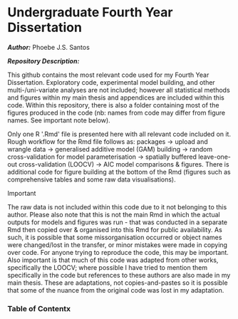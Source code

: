 # Undergraduate Fourth Year Dissertation

__*Author:*__ Phoebe J.S. Santos


__*Repository Description:*__

This github contains the most relevant code used for my Fourth Year Dissertation. Exploratory code, experimental model building, and other multi-/uni-variate analyses are not included; however all statistical methods and figures within my main thesis and appendices are included within this code. Within this repository, there is also a folder containing most of the figures produced in the code (nb: names from code may differ from figure names. See important note below). 

Only one R '.Rmd' file is presented here with all relevant code included on it. Rough workflow for the Rmd file follows as: packages -> upload and wrangle data -> generalised additive model (GAM) building -> random cross-validation for model parameterisation -> spatially buffered leave-one-out cross-validation (LOOCV) -> AIC model comparisons & figures. There is additional code for figure building at the bottom of the Rmd (figures such as comprehensive tables and some raw data visualisations). 


> [!IMPORTANT] 
>The raw data is not included within this code due to it not belonging to this author. Please also note that this is not the main Rmd in which the actual outputs for models and figures was run - that was conducted in a separate Rmd then copied over & organised into this Rmd for public availability. As such, it is possible that some missorganisation occurred or object names were changed/lost in the transfer, or minor mistakes were made in copying over code. For anyone trying to reproduce the code, this may be important.
>Also important is that much of this code was adapted from other works, specifically the LOOCV; where possible I have tried to mention them specifically in the code but references to these authors are also made in my main thesis. These are adaptations, not copies-and-pastes so it is possible that some of the nuance from the original code was lost in my adaptation.


### Table of Contentx
